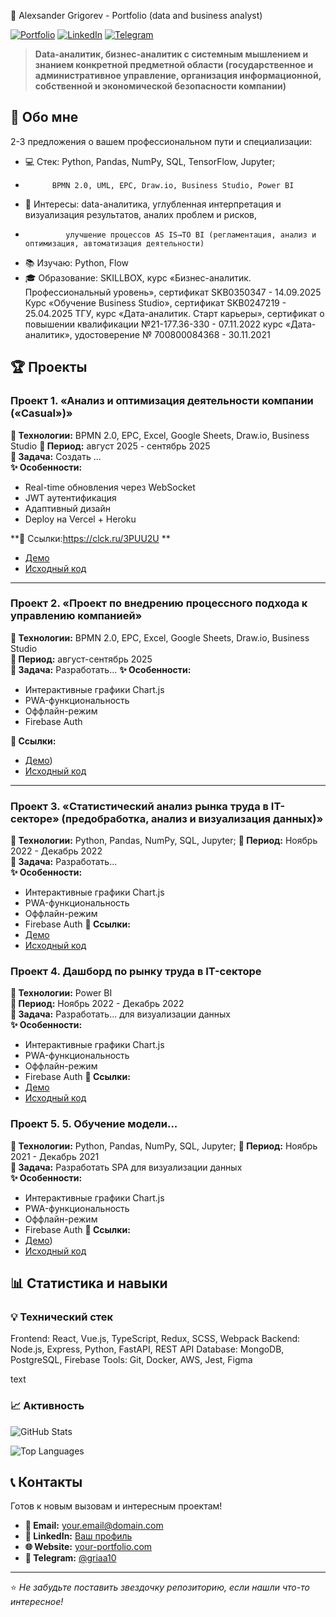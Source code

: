 🚀 Alexsander Grigorev - Portfolio (data and business analyst)

[![Portfolio](https://img.shields.io/badge/🌐-Персональный_сайт-blue)](https://your-website.com)
[![LinkedIn](https://img.shields.io/badge/💼-LinkedIn-0A66C2)](https://linkedin.com/in/your-profile)
[![Telegram](https://img.shields.io/badge/📱-Telegram-26A5E4)](https://t.me/your_username)

> **Data-аналитик, бизнес-аналитик с системным мышлением и знанием конкретной предметной области
> (государственное и административное управление, организация информационной, собственной и экономической безопасности компании)**

## 📌 Обо мне

2-3 предложения о вашем профессиональном пути и специализации:
- 💻 Стек: Python, Pandas, NumPy, SQL, TensorFlow, Jupyter;
-           BPMN 2.0, UML, EPC, Draw.io, Business Studio, Power BI
- 🎯 Интересы: data-аналитика, углубленная интерпретация и визуализация результатов, аналих проблем и рисков,
-              улучшение процессов AS IS→TO BI (регламентация, анализ и оптимизация, автоматизация деятельности)
-  📚 Изучаю: Python, Flow
- 🎓 Образование: 
    SKILLBOX, курс «Бизнес-аналитик. Профессиональный уровень», сертификат SKB0350347 - 14.09.2025 
    Курс «Обучение Business Studio», сертификат SKB0247219 - 25.04.2025
    ТГУ, курс «Дата-аналитик. Старт карьеры», сертификат о повышении квалификации №21-177.36-330 - 07.11.2022
    курс «Дата-аналитик», удостоверение № 700800084368 - 30.11.2021


## 🏆 Проекты

### Проект 1.	«Анализ и оптимизация деятельности компании («Casual»)»
**🔧 Технологии:** BPMN 2.0, EPC, Excel, Google Sheets, Draw.io, Business Studio
**📅 Период:** август 2025 - сентябрь 2025  
**🎯 Задача:** Создать ...  
**✨ Особенности:** 
- Real-time обновления через WebSocket
- JWT аутентификация
- Адаптивный дизайн
- Deploy на Vercel + Heroku

**🔗 Ссылки:https://clck.ru/3PUU2U ** 
- [Демо](https://your-demo-link.com) 
- [Исходный код](https://github.com/your-username/project1)

---

### Проект 2. «Проект по внедрению процессного подхода к управлению компанией»
**🔧 Технологии:** BPMN 2.0, EPC, Excel, Google Sheets, Draw.io, Business Studio  
**📅 Период:** август-сентябрь 2025  
**🎯 Задача:** Разработать... 
**✨ Особенности:**
- Интерактивные графики Chart.js
- PWA-функциональность
- Оффлайн-режим
- Firebase Auth

**🔗 Ссылки:**
- [Демо](https://clck.ru/3PUcTd))
- [Исходный код](https://github.com/your-username/project2)

---
### Проект 3. «Статистический анализ рынка труда в IT-секторе» (предобработка, анализ и визуализация данных)»
**🔧 Технологии:** Python, Pandas, NumPy, SQL, Jupyter;
**📅 Период:** Ноябрь 2022 - Декабрь 2022  
**🎯 Задача:** Разработать...   
**✨ Особенности:**
- Интерактивные графики Chart.js
- PWA-функциональность
- Оффлайн-режим
- Firebase Auth
**🔗 Ссылки:**
- [Демо](https://clck.ru/3PUXAz)
- [Исходный код](https://github.com/your-username/project2)

### Проект 4.	Дашборд по рынку труда в IT-секторе 
**🔧 Технологии:** Power BI  
**📅 Период:** Ноябрь 2022 - Декабрь 2022  
**🎯 Задача:** Разработать... для визуализации данных  
**✨ Особенности:**
- Интерактивные графики Chart.js
- PWA-функциональность
- Оффлайн-режим
- Firebase Auth
**🔗 Ссылки:**
- [Демо](https://)
- [Исходный код](https://github.com/your-username/project2)

### Проект 5.	5.	Обучение модели... 
**🔧 Технологии:** Python, Pandas, NumPy, SQL, Jupyter;
**📅 Период:** Ноябрь 2021 - Декабрь 2021  
**🎯 Задача:** Разработать SPA для визуализации данных  
**✨ Особенности:**
- Интерактивные графики Chart.js
- PWA-функциональность
- Оффлайн-режим
- Firebase Auth
**🔗 Ссылки:**
- [Демо](https://clck.ru/3PUpe5))
- [Исходный код](https://github.com/your-username/project2)

## 📊 Статистика и навыки

### 💡 Технический стек
Frontend: React, Vue.js, TypeScript, Redux, SCSS, Webpack
Backend: Node.js, Express, Python, FastAPI, REST API
Database: MongoDB, PostgreSQL, Firebase
Tools: Git, Docker, AWS, Jest, Figma

text

### 📈 Активность
![GitHub Stats](https://github-readme-stats.vercel.app/api?username=your-username&show_icons=true&theme=radical)

![Top Languages](https://github-readme-stats.vercel.app/api/top-langs/?username=your-username&layout=compact&theme=radical)

## 📞 Контакты

Готов к новым вызовам и интересным проектам!

- **📧 Email:** your.email@domain.com
- **💼 LinkedIn:** [Ваш профиль](https://linkedin.com/in/your-profile)
- **🌐 Website:** [your-portfolio.com](https://your-portfolio.com)
- **📱 Telegram:** [@griaa10](https://t.me/@griaa10)

---

⭐ *Не забудьте поставить звездочку репозиторию, если нашли что-то интересное!*
